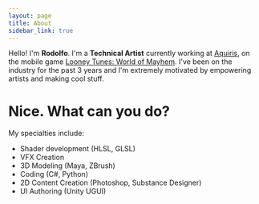 ```yaml
---
layout: page
title: About
sidebar_link: true
---
```


Hello! I'm <b>Rodolfo</b>. I'm a <b>Technical Artist</b> currently working at [Aquiris], on the mobile game [Looney Tunes: World of Mayhem]. I've been on the industry for the past 3 years and I'm extremely motivated by empowering artists and making cool stuff.

<h1>Nice. What can you do?</h1>

My specialties include:

- Shader development (HLSL, GLSL)
- VFX Creation
- 3D Modeling (Maya, ZBrush)
- Coding (C#, Python)
- 2D Content Creation (Photoshop, Substance Designer)
- UI Authoring (Unity UGUI)

[Aquiris]: http://aquiris.com.br/
[Looney Tunes: World of Mayhem]: https://www.youtube.com/watch?v=1HvOzNVPto4